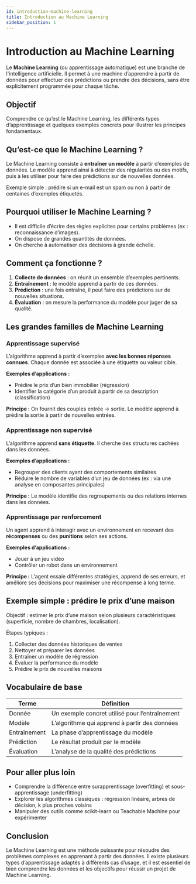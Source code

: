 ```yaml
---
id: introduction-machine-learning
title: Introduction au Machine Learning
sidebar_position: 1
---
```


# Introduction au Machine Learning

Le **Machine Learning** (ou apprentissage automatique) est une branche de l'intelligence artificielle. Il permet à une machine d’apprendre à partir de données pour effectuer des prédictions ou prendre des décisions, sans être explicitement programmée pour chaque tâche.

## Objectif

Comprendre ce qu’est le Machine Learning, les différents types d’apprentissage et quelques exemples concrets pour illustrer les principes fondamentaux.

## Qu’est-ce que le Machine Learning ?

Le Machine Learning consiste à **entraîner un modèle** à partir d’exemples de données. Le modèle apprend ainsi à détecter des régularités ou des motifs, puis à les utiliser pour faire des prédictions sur de nouvelles données.

Exemple simple : prédire si un e-mail est un spam ou non à partir de centaines d’exemples étiquetés.


## Pourquoi utiliser le Machine Learning ?

- Il est difficile d’écrire des règles explicites pour certains problèmes (ex : reconnaissance d’images).
- On dispose de grandes quantités de données.
- On cherche à automatiser des décisions à grande échelle.

## Comment ça fonctionne ?

1. **Collecte de données** : on réunit un ensemble d’exemples pertinents.
2. **Entraînement** : le modèle apprend à partir de ces données.
3. **Prédiction** : une fois entraîné, il peut faire des prédictions sur de nouvelles situations.
4. **Évaluation** : on mesure la performance du modèle pour juger de sa qualité.

## Les grandes familles de Machine Learning

### Apprentissage supervisé

L’algorithme apprend à partir d’exemples **avec les bonnes réponses connues**. Chaque donnée est associée à une étiquette ou valeur cible.

**Exemples d’applications :**
- Prédire le prix d’un bien immobilier (régression)
- Identifier la catégorie d’un produit à partir de sa description (classification)

**Principe :**
On fournit des couples entrée → sortie. Le modèle apprend à prédire la sortie à partir de nouvelles entrées.

### Apprentissage non supervisé

L’algorithme apprend **sans étiquette**. Il cherche des structures cachées dans les données.

**Exemples d’applications :**
- Regrouper des clients ayant des comportements similaires
- Réduire le nombre de variables d’un jeu de données (ex : via une analyse en composantes principales)

**Principe :**
Le modèle identifie des regroupements ou des relations internes dans les données.

### Apprentissage par renforcement

Un agent apprend à interagir avec un environnement en recevant des **récompenses** ou des **punitions** selon ses actions.

**Exemples d’applications :**
- Jouer à un jeu vidéo
- Contrôler un robot dans un environnement

**Principe :**
L’agent essaie différentes stratégies, apprend de ses erreurs, et améliore ses décisions pour maximiser une récompense à long terme.

## Exemple simple : prédire le prix d’une maison

Objectif : estimer le prix d’une maison selon plusieurs caractéristiques (superficie, nombre de chambres, localisation).

Étapes typiques :
1. Collecter des données historiques de ventes
2. Nettoyer et préparer les données
3. Entraîner un modèle de régression
4. Évaluer la performance du modèle
5. Prédire le prix de nouvelles maisons

## Vocabulaire de base

| Terme | Définition |
|-------|------------|
| Donnée | Un exemple concret utilisé pour l’entraînement |
| Modèle | L’algorithme qui apprend à partir des données |
| Entraînement | La phase d’apprentissage du modèle |
| Prédiction | Le résultat produit par le modèle |
| Évaluation | L’analyse de la qualité des prédictions |

## Pour aller plus loin

- Comprendre la différence entre surapprentissage (overfitting) et sous-apprentissage (underfitting)
- Explorer les algorithmes classiques : régression linéaire, arbres de décision, k plus proches voisins
- Manipuler des outils comme scikit-learn ou Teachable Machine pour expérimenter

## Conclusion

Le Machine Learning est une méthode puissante pour résoudre des problèmes complexes en apprenant à partir des données. Il existe plusieurs types d’apprentissage adaptés à différents cas d’usage, et il est essentiel de bien comprendre les données et les objectifs pour réussir un projet de Machine Learning.

